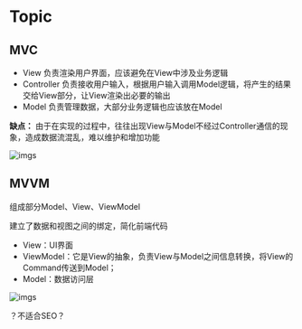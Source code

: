 # Topic

## MVC

- View 负责渲染用户界面，应该避免在View中涉及业务逻辑
- Controller 负责接收用户输入，根据用户输入调用Model逻辑，将产生的结果交给View部分，让View渲染出必要的输出
- Model 负责管理数据，大部分业务逻辑也应该放在Model

**缺点：** 由于在实现的过程中，往往出现View与Model不经过Controller通信的现象，造成数据流混乱，难以维护和增加功能

![imgs](https://www.peterchen.club/imgs/MVCDisadvantage.png)

## MVVM

组成部分Model、View、ViewModel

建立了数据和视图之间的绑定，简化前端代码

- View：UI界面
- ViewModel：它是View的抽象，负责View与Model之间信息转换，将View的Command传送到Model；
- Model：数据访问层

![imgs](https://images2015.cnblogs.com/blog/1131758/201703/1131758-20170323093701283-975203660.png)

？不适合SEO？